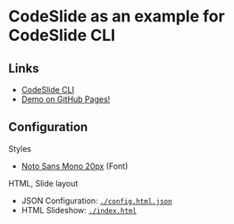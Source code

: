 # CodeSlide as an example for CodeSlide CLI

## Links
- [CodeSlide CLI](https://github.com/AsherJingkongChen/codeslide/tree/main/packages/cli)
- [Demo on GitHub Pages!](https://asherjingkongchen.github.io/codeslide-as-codeslide-example/)

## Configuration
Styles
- [Noto Sans Mono 20px](https://fonts.googleapis.com/css2?family=Noto+Sans+Mono:wght@400;700&display=swap) (Font)

HTML, Slide layout
- JSON Configuration: [`./config.html.json`](./config.html.json)
- HTML Slideshow: [`./index.html`](./index.html)
